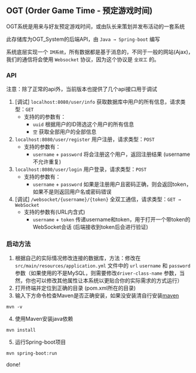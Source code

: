 ## OGT (Order Game Time - 预定游戏时间)
OGT系统是用来与好友预定游戏时间，或由队长来策划并发布活动的一套系统

此存储库为OGT_System的后端API，由 `Java → Spring-boot` 编写

系统底层实现一个 `IM系统`，所有数据都是基于消息的，不同于一般的网站(Ajax)，我们的通信将会使用 `Websocket` 协议，因为这个协议是 `全双工` 的。
### API
注意：除了正常的api外，当前版本也提供了几个api接口用于调试
1. [调试] `localhost:8080/user/info`   获取数据库中用户的所有信息，请求类型：`GET`
    * 支持的的参数有：
        * `uuid` 根据用户的ID筛选这个用户的所有信息
        * `空` 获取全部用户的全部信息
2. `localhost:8080/user/register`   用户注册，请求类型：`POST`
    * 支持的参数有：
        * `username` + `password`  将会注册这个用户，返回注册结果 (username不允许重复)
3. `localhost:8080/user/login`   用户登录，请求类型：`POST`
    * 支持的参数有：
        * `username` + `password`  如果是注册用户且密码正确，则会返回token，如果不是则返回用户名或密码错误
4. [调试] `/websocket/{username}/{token}`  全双工通信，请求类型：`GET → WebSocket`
    * 支持的参数有(URL内含式)
        * `username` + `token`  传递username和token，用于打开一个带token的WebSocket会话 (后端接收到token后会进行验证)

### 启动方法
1. 根据自己的实际情况修改连接的数据库，方法：修改在 `src/main/resources/application.yml` 文件中的 `url` `username` 和 `password`参数（如果使用的不是MySQL，则需要修改`driver-class-name` 参数，当然，你也可以修改其他属性让本系统以更贴合你的实际需求的方式运行）
2. 打开终端并定位到正确的目录 (pom.xml所在的目录)
3. 输入下方命令检查Maven是否正确安装，如果没安装清自行安装[maven](https://github.com/apache/maven)
```
mvn -v
```
4. 使用Maven安装java依赖
```
mvn install
```
5. 运行Spring-boot项目
```
mvn spring-boot:run
```

done!
